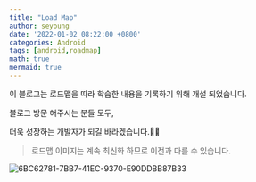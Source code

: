 ```yaml
---
title: "Load Map"
author: seyoung
date: '2022-01-02 08:22:00 +0800'
categories: Android
tags: [android,roadmap]
math: true
mermaid: true
---
```



이 블로그는 로드맵을 따라 학습한 내용을 기록하기 위해 개설 되었습니다. 
  
블로그 방문 해주시는 분들 모두,

더욱 성장하는 개발자가 되길 바라겠습니다.🙏🏻
  
  > 로드맵 이미지는 계속 최신화 하므로 이전과 다를 수 있습니다.

![6BC62781-7BB7-41EC-9370-E90DDBB87B33](https://user-images.githubusercontent.com/54762273/147862039-40bde9ec-24f4-4f83-8f6a-d3d804cab17d.jpeg)


